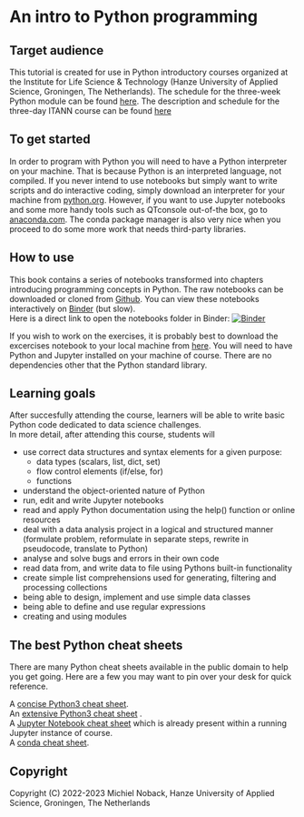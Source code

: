 # An intro to Python programming

## Target audience
This tutorial is created for use in Python introductory courses organized at the Institute for Life Science & Technology (Hanze University of Applied Science, Groningen, The Netherlands). 
The schedule for the three-week Python module can be found [here](course_program.md).
The description and schedule for the three-day ITANN course can be found [here](ITANN_course_description.ipynb)

## To get started
In order to program with Python you will need to have a Python interpreter on your machine. That is because Python is an interpreted language, not compiled.
If you never intend to use notebooks but simply want to write scripts and do interactive coding, simply download an interpreter for your machine from [python.org](https://www.python.org/). However, if you want to use Jupyter notebooks and some more handy tools such as QTconsole out-of-the box, go to [anaconda.com](https://www.anaconda.com/). The conda package manager is also very nice when you proceed to do some more work that needs third-party libraries.


## How to use
This book contains a series of notebooks transformed into chapters introducing programming concepts in Python. 
The raw notebooks can be downloaded or cloned from [Github](https://github.com/MichielNoback/python_intro).
You can view these notebooks interactively on [Binder](https://mybinder.org/) (but slow).  
Here is a direct link to open the notebooks folder in Binder:
[![Binder](https://mybinder.org/badge_logo.svg)](https://mybinder.org/v2/gh/MichielNoback/python_intro/HEAD)

If you wish to work on the exercises, it is probably best to download the excercises notebook to your local machine from [here](https://raw.githubusercontent.com/MichielNoback/python_intro/master/11_exercises.ipynb). 
You will need to have Python and Jupyter installed on your machine of course. There are no dependencies other that the Python standard library.


## Learning goals
After succesfully attending the course, learners will be able to write basic Python code dedicated to data science challenges.  
In more detail, after attending this course, students will 

* use correct data structures and syntax elements for a given purpose:
    * data types (scalars, list, dict, set)
    * flow control elements (if/else, for)
    * functions
* understand the object-oriented nature of Python
* run, edit and write Jupyter notebooks
* read and apply Python documentation using the help() function or online resources 
* deal with a data analysis project in a logical and structured manner (formulate problem, reformulate in separate steps, rewrite in pseudocode, translate to Python)
* analyse and solve bugs and errors in their own code
* read data from, and write data to file using Pythons built-in functionality
* create simple list comprehensions used for generating, filtering and processing collections
* being able to design, implement and use simple data classes
* being able to define and use regular expressions 
* creating and using modules



## The best Python cheat sheets
There are many Python cheat sheets available in the public domain to help you get going. Here are a few you may want to pin over your desk for quick reference.

A [concise Python3 cheat sheet](https://perso.limsi.fr/pointal/_media/python:cours:mementopython3-english.pdf).  
An [extensive Python3 cheat sheet](https://github.com/ehmatthes/pcc/blob/master/cheat_sheets/beginners_python_cheat_sheet_pcc_all.pdf) .  
A [Jupyter Notebook cheat sheet](https://www.edureka.co/blog/wp-content/uploads/2018/10/Jupyter_Notebook_CheatSheet_Edureka.pdf) which is already present within a running Jupyter instance of course.  
A [conda cheat sheet](https://docs.conda.io/projects/conda/en/4.6.0/_downloads/52a95608c49671267e40c689e0bc00ca/conda-cheatsheet.pdf).


## Copyright 
Copyright (C) 2022-2023 Michiel Noback, Hanze University of Applied Science, Groningen, The Netherlands  

